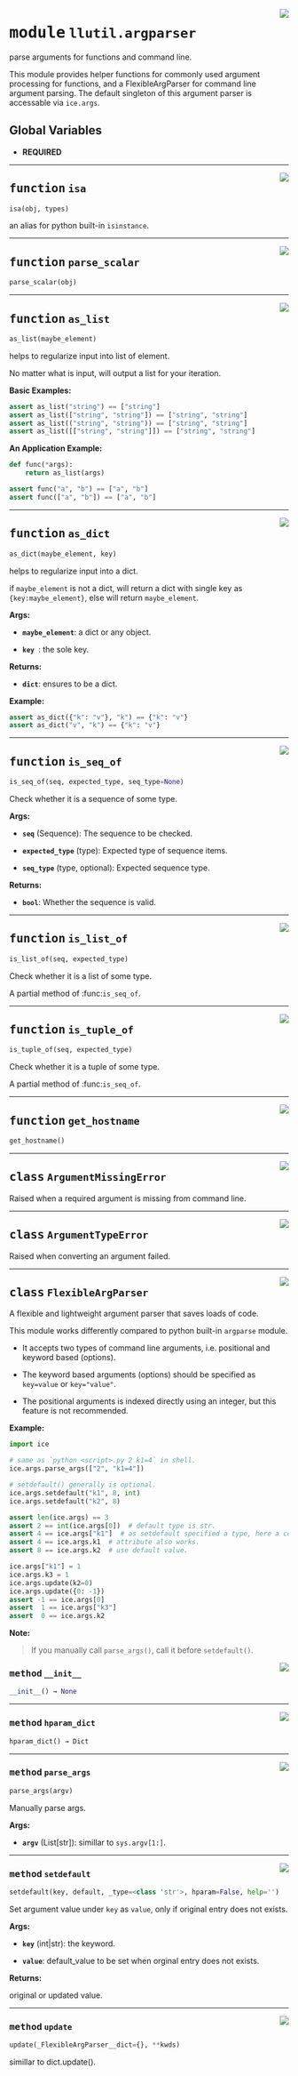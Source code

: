 <!-- markdownlint-disable -->

<a href="https://github.com/tjyuyao/ice-learn/blob/main/ice/llutil/argparser.py#L0"><img align="right" style="float:right;" src="https://img.shields.io/badge/-source-cccccc?style=flat-square"></a>

# <kbd>module</kbd> `llutil.argparser`
parse arguments for functions and command line.


This module provides helper functions for commonly used argument processing for functions, 
and a FlexibleArgParser for command line argument parsing. The default singleton of this
argument parser is accessable via `ice.args`.




**Global Variables**
---------------
- **REQUIRED**

---

<a href="https://github.com/tjyuyao/ice-learn/blob/main/ice/llutil/argparser.py#L17"><img align="right" style="float:right;" src="https://img.shields.io/badge/-source-cccccc?style=flat-square"></a>

## <kbd>function</kbd> `isa`

```python
isa(obj, types)
```

an alias for python built-in `isinstance`.





---

<a href="https://github.com/tjyuyao/ice-learn/blob/main/ice/llutil/argparser.py#L22"><img align="right" style="float:right;" src="https://img.shields.io/badge/-source-cccccc?style=flat-square"></a>

## <kbd>function</kbd> `parse_scalar`

```python
parse_scalar(obj)
```








---

<a href="https://github.com/tjyuyao/ice-learn/blob/main/ice/llutil/argparser.py#L29"><img align="right" style="float:right;" src="https://img.shields.io/badge/-source-cccccc?style=flat-square"></a>

## <kbd>function</kbd> `as_list`

```python
as_list(maybe_element)
```

helps to regularize input into list of element.


No matter what is input, will output a list for your iteration.


**Basic Examples:**


```python
assert as_list("string") == ["string"]
assert as_list(["string", "string"]) == ["string", "string"]
assert as_list(("string", "string")) == ["string", "string"]
assert as_list([["string", "string"]]) == ["string", "string"]
```

**An Application Example:**


```python
def func(*args):
    return as_list(args)

assert func("a", "b") == ["a", "b"]
assert func(["a", "b"]) == ["a", "b"]
```




---

<a href="https://github.com/tjyuyao/ice-learn/blob/main/ice/llutil/argparser.py#L67"><img align="right" style="float:right;" src="https://img.shields.io/badge/-source-cccccc?style=flat-square"></a>

## <kbd>function</kbd> `as_dict`

```python
as_dict(maybe_element, key)
```

helps to regularize input into a dict.


if `maybe_element` is not a dict, will return a dict with single
key as ``{key:maybe_element}``, else will return `maybe_element`.




**Args:**


 - <b>`maybe_element`</b>:  a dict or any object.

 - <b>`key `</b>:  the sole key.




**Returns:**


 - <b>`dict`</b>:  ensures to be a dict.




**Example:**



```python
assert as_dict({"k": "v"}, "k") == {"k": "v"}
assert as_dict("v", "k") == {"k": "v"}
```




---

<a href="https://github.com/tjyuyao/ice-learn/blob/main/ice/llutil/argparser.py#L92"><img align="right" style="float:right;" src="https://img.shields.io/badge/-source-cccccc?style=flat-square"></a>

## <kbd>function</kbd> `is_seq_of`

```python
is_seq_of(seq, expected_type, seq_type=None)
```

Check whether it is a sequence of some type.




**Args:**


 - <b>`seq`</b> (Sequence):  The sequence to be checked.

 - <b>`expected_type`</b> (type):  Expected type of sequence items.

 - <b>`seq_type`</b> (type, optional):  Expected sequence type.




**Returns:**


 - <b>`bool`</b>:  Whether the sequence is valid.





---

<a href="https://github.com/tjyuyao/ice-learn/blob/main/ice/llutil/argparser.py#L116"><img align="right" style="float:right;" src="https://img.shields.io/badge/-source-cccccc?style=flat-square"></a>

## <kbd>function</kbd> `is_list_of`

```python
is_list_of(seq, expected_type)
```

Check whether it is a list of some type.


A partial method of :func:`is_seq_of`.





---

<a href="https://github.com/tjyuyao/ice-learn/blob/main/ice/llutil/argparser.py#L124"><img align="right" style="float:right;" src="https://img.shields.io/badge/-source-cccccc?style=flat-square"></a>

## <kbd>function</kbd> `is_tuple_of`

```python
is_tuple_of(seq, expected_type)
```

Check whether it is a tuple of some type.


A partial method of :func:`is_seq_of`.





---

<a href="https://github.com/tjyuyao/ice-learn/blob/main/ice/llutil/argparser.py#L140"><img align="right" style="float:right;" src="https://img.shields.io/badge/-source-cccccc?style=flat-square"></a>

## <kbd>function</kbd> `get_hostname`

```python
get_hostname()
```








---

<a href="https://github.com/tjyuyao/ice-learn/blob/main/ice/llutil/argparser.py#L143"><img align="right" style="float:right;" src="https://img.shields.io/badge/-source-cccccc?style=flat-square"></a>

## <kbd>class</kbd> `ArgumentMissingError`
Raised when a required argument is missing from command line.








---

<a href="https://github.com/tjyuyao/ice-learn/blob/main/ice/llutil/argparser.py#L145"><img align="right" style="float:right;" src="https://img.shields.io/badge/-source-cccccc?style=flat-square"></a>

## <kbd>class</kbd> `ArgumentTypeError`
Raised when converting an argument failed.








---

<a href="https://github.com/tjyuyao/ice-learn/blob/main/ice/llutil/argparser.py#L148"><img align="right" style="float:right;" src="https://img.shields.io/badge/-source-cccccc?style=flat-square"></a>

## <kbd>class</kbd> `FlexibleArgParser`
A flexible and lightweight argument parser that saves loads of code.


This module works differently compared to python built-in `argparse` module.

- It accepts two types of command line arguments, i.e. positional and keyword based (options).

- The keyword based arguments (options) should be specified as ``key=value`` or ``key="value"``.

- The positional arguments is indexed directly using an integer, but this feature is not recommended.




**Example:**



```python
import ice

# same as `python <script>.py 2 k1=4` in shell.
ice.args.parse_args(["2", "k1=4"])

# setdefault() generally is optional.
ice.args.setdefault("k1", 8, int)
ice.args.setdefault("k2", 8)

assert len(ice.args) == 3
assert 2 == int(ice.args[0])  # default type is str.
assert 4 == ice.args["k1"]  # as setdefault specified a type, here a conversion is not needed.
assert 4 == ice.args.k1  # attribute also works.
assert 8 == ice.args.k2  # use default value.

ice.args["k1"] = 1
ice.args.k3 = 1
ice.args.update(k2=0)
ice.args.update({0: -1})
assert -1 == ice.args[0]
assert  1 == ice.args["k3"]
assert  0 == ice.args.k2
```



**Note:**

> If you manually call `parse_args()`, call it before `setdefault()`.




<a href="https://github.com/tjyuyao/ice-learn/blob/main/ice/llutil/argparser.py#L189"><img align="right" style="float:right;" src="https://img.shields.io/badge/-source-cccccc?style=flat-square"></a>

### <kbd>method</kbd> `__init__`

```python
__init__() → None
```










---

<a href="https://github.com/tjyuyao/ice-learn/blob/main/ice/llutil/argparser.py#L269"><img align="right" style="float:right;" src="https://img.shields.io/badge/-source-cccccc?style=flat-square"></a>

### <kbd>method</kbd> `hparam_dict`

```python
hparam_dict() → Dict
```







---

<a href="https://github.com/tjyuyao/ice-learn/blob/main/ice/llutil/argparser.py#L192"><img align="right" style="float:right;" src="https://img.shields.io/badge/-source-cccccc?style=flat-square"></a>

### <kbd>method</kbd> `parse_args`

```python
parse_args(argv)
```

Manually parse args.




**Args:**


 - <b>`argv`</b> (List[str]):  simillar to `sys.argv[1:]`.




---

<a href="https://github.com/tjyuyao/ice-learn/blob/main/ice/llutil/argparser.py#L223"><img align="right" style="float:right;" src="https://img.shields.io/badge/-source-cccccc?style=flat-square"></a>

### <kbd>method</kbd> `setdefault`

```python
setdefault(key, default, _type=<class 'str'>, hparam=False, help='')
```

Set argument value under `key` as `value`, only if original entry does not exists.




**Args:**


 - <b>`key`</b> (int|str):  the keyword.

 - <b>`value`</b>:  default_value to be set when orginal entry does not exists.




**Returns:**

original or updated value.




---

<a href="https://github.com/tjyuyao/ice-learn/blob/main/ice/llutil/argparser.py#L263"><img align="right" style="float:right;" src="https://img.shields.io/badge/-source-cccccc?style=flat-square"></a>

### <kbd>method</kbd> `update`

```python
update(_FlexibleArgParser__dict={}, **kwds)
```

simillar to dict.update().





